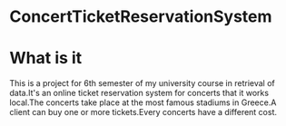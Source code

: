 # ConcertTicketReservationSystem

<h1>What is it</h1>

<p>This is a project for 6th semester of my university course in retrieval of data.It's an online ticket reservation system for concerts that it works local.The concerts take place at the most famous stadiums in Greece.A client can buy one or more tickets.Every concerts have a different cost.</p>

